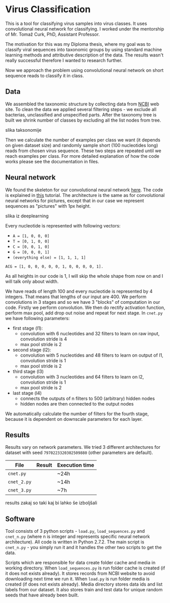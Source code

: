 # Virus Classification

This is a tool for classifying virus samples into virus classes.
It uses convolutional neural network for classifying.
I worked under the mentorship of Mr. Tomaž Curk, PhD, Assistant Professor.

The motivation for this was my Diploma thesis, where my goal was to classify viral sequences into
taxonomic groups by using standard machine learning methods and attributive description of the data.
The results wasn't really successful therefore I wanted to research further.

Now we approach the problem using convolutional neural network on short
sequence reads to classify it in class.

## Data
We assembled the taxonomic structure by collecting data from [NCBI](www.ncbi.nlm.nih.gov) web site.
To clean the data we applied several filtering steps - we exclude all bacterias, unclassified and
unspecified parts. After the taxonomy tree is built we shrink number of classes by excluding
all the list nodes from tree.

slika taksonomije

Then we calculate the number of examples per class we want (it depends on given dataset size)
and randomly sample short (100 nucleotides long) reads from chosen virus sequence.
These two steps are repeated until we reach examples per class.
For more detailed explanation of how the code works please see the documentation in files.

## Neural network
We found the skeleton for our convolutional neural network
[here](https://github.com/newmu/theano-tutorials). The code is explained in
[this](https://www.youtube.com/watch?v=S75EdAcXHKk) tutorial. The architecture
is the same as for convolutional neural networks for pictures, except that in our case
we represent sequences as "pictures" with 1px height.

slika iz deeplearning

Every nucleotide is represented with following vectors:
* `A = [1, 0, 0, 0]`
* `T = [0, 1, 0, 0]`
* `C = [0, 0, 1, 0]`
* `G = [0, 0, 0, 1]`
* `(everything else) = [1, 1, 1, 1]`

`ACG = [1, 0, 0, 0, 0, 0, 1, 0, 0, 0, 0, 1].`

As all heights in our code is 1, I will skip the whole shape from now on and
I will talk only about width.

We have reads of length 100 and every nucleotide is represented by 4 integers. That means that
lengths of our input are 400.
We perform convolutions in 3 stages and so we have 3 "blocks" of computation in our code.
Firstly we perform convolution. We then do rectify activation function, perform max pool, add drop out
noise and repeat for next stage.
In `cnet.py` we have following parameters:
- first stage (l1):
    - convolution with 6 nucleotides and 32 filters to learn on raw input, convolution stride is 4
    - max pool stride is 2
- second stage (l2):
    - convolution with 5 nucleotides and 48 filters to learn on output of l1, convolution stride is 1
    - max pool stride is 2
- third stage (l3)
    - convolution with 3 nucleotides and 64 filters to learn on l2, convolution stride is 1
    - max pool stride is 2
- last stage (l4)
    - connects the outputs of n filters to 500 (arbitrary) hidden nodes
    - hidden nodes are then connected to the output nodes

We automatically calculate the number of filters for the fourth stage,
because it is dependent on downscale parameters for each layer.

## Results
Results vary on network parameters. We tried 3 different architectures for dataset with
seed `7970223320302509880` (other parameters are default).

File        | Result  | Execution time
---         | ---     | ---
`cnet.py`   |  | ~24h
`cnet_2.py` |  | ~14h
`cnet_3.py` |  | ~7h


results
zakaj so taki
kaj bi lahko še izboljšali

## Software

Tool consists of 3 python scripts - `load.py`, `load_sequences.py` and `cnet_n.py`
(where n is integer and represents specific neural network architecture).
All code is written in Python 2.7.2. The main script is `cnet_n.py` - you simply run it and it
handles the other two scripts to get the data.

Scripts which are responsible for data create folder cache and media in working directory.
When `load_sequences.py` is run folder cache is created (if it does not exists already).
It stores records from NCBI website to avoid downloading next time we run it.
When `load.py` is run folder media is created (if does not exists already).
Media directory stores data ids and list labels from our dataset.
It also stores train and test data for unique random seeds that have already been built.